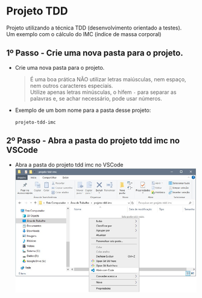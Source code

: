 # Projeto TDD
Projeto utilizando a técnica TDD (desenvolvimento orientado a testes).  
Um exemplo com o cálculo do IMC (índice de massa corporal)

## 1º Passo - Crie uma nova pasta para o projeto.
- Crie uma nova pasta para o projeto.

    >É uma boa prática NÃO utilizar letras maiúsculas, nem espaço, nem outros caracteres especiais.  
    >Utilize apenas letras minúsculas, o hifem `-` para separar as palavras e, se achar necessário, pode usar números.

- Exemplo de um bom nome para a pasta desse projeto:

    `projeto-tdd-imc`

## 2º Passo - Abra a pasta do projeto tdd imc no VSCode
- Abra a pasta do projeto tdd imc no VSCode  
![abrir pasta com VSCode](/imgs/abrir-com-code.jpg)